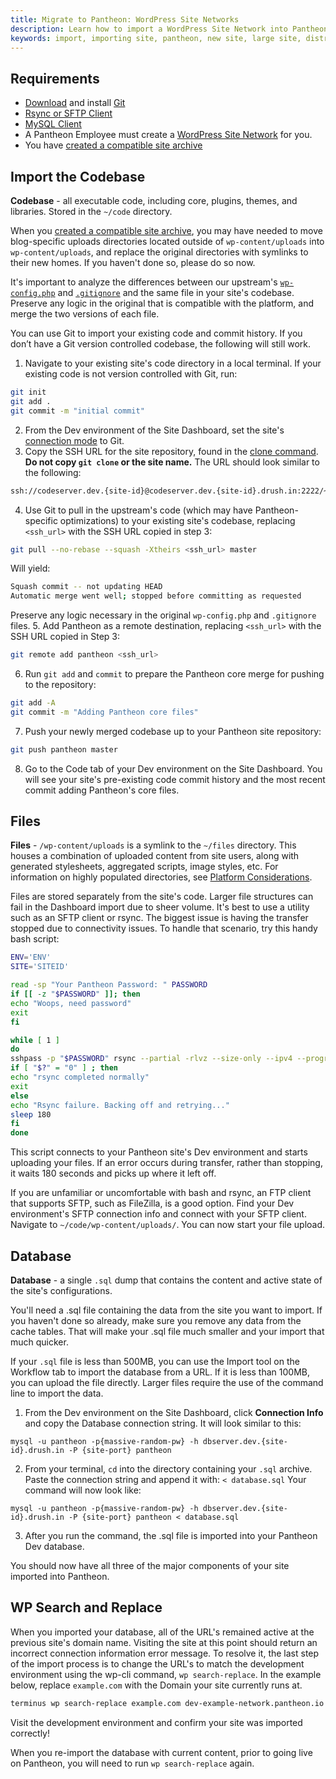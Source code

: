 ```yaml
---
title: Migrate to Pantheon: WordPress Site Networks
description: Learn how to import a WordPress Site Network into Pantheon.
keywords: import, importing site, pantheon, new site, large site, distro, upstream, git history
---
```


## Requirements

* [Download](http://git-scm.com/downloads) and install [Git](/docs/articles/local/starting-with-git/)
* [Rsync or SFTP Client](https://pantheon.io/docs/articles/local/rsync-and-sftp/)
* [MySQL Client](https://pantheon.io/docs/articles/local/accessing-mysql-databases/)
* A Pantheon Employee must create a [WordPress Site Network](/docs/articles/wordpress/site-networks/) for you.
* You have [created a compatible site archive](/docs/articles/sites/migrate/export-an-existing-wordpress-site#manually-create-separate-site-archives)


## Import the Codebase

**Codebase** - all executable code, including core, plugins, themes, and libraries. Stored in the `~/code` directory.

When you [created a compatible site archive](/docs/articles/sites/migrate/export-an-existing-wordpress-site#manually-create-separate-site-archives), you may have needed to move blog-specific uploads directories located outside of `wp-content/uploads` into `wp-content/uploads`, and replace the original directories with symlinks to their new homes. If you haven't done so, please do so now.

It's important to analyze the differences between our upstream's [`wp-config.php`](https://github.com/pantheon-systems/wordpress-network/blob/master/wp-config.php) and [`.gitignore`](https://github.com/pantheon-systems/wordpress-network/blob/master/.gitignore) and the same file in your site's codebase. Preserve any logic in the original that is compatible with the platform, and merge the two versions of each file.

You can use Git to import your existing code and commit history. If you don’t have a Git version controlled codebase, the following will still work.

1. Navigate to your existing site's code directory in a local terminal. If your existing code is not version controlled with Git, run:

 ```bash
 git init
 git add .
 git commit -m "initial commit"
 ```
2. From the Dev environment of the Site Dashboard, set the site's [connection mode](/docs/articles/getting-started/#interact-with-your-code) to Git.
3. Copy the SSH URL for the site repository, found in the [clone command](/docs/articles/local/starting-with-git/#step-2-copy-the-git-clone-command). **Do not copy `git clone` or the site name.** The URL should look similar to the following:

 ```bash
 ssh://codeserver.dev.{site-id}@codeserver.dev.{site-id}.drush.in:2222/~/repository.git
 ```

4. Use Git to pull in the upstream's code (which may have Pantheon-specific optimizations) to your existing site's codebase, replacing `<ssh_url>` with the SSH URL copied in step 3:

 ```bash
 git pull --no-rebase --squash -Xtheirs <ssh_url> master
 ```  

 Will yield:  
 ```bash
 Squash commit -- not updating HEAD  
 Automatic merge went well; stopped before committing as requested
 ```
Preserve any logic necessary in the original `wp-config.php` and `.gitignore` files.
5. Add Pantheon as a remote destination, replacing `<ssh_url>` with the SSH URL copied in Step 3:

 ```bash
 git remote add pantheon <ssh_url>
 ```

6. Run `git add` and `commit` to prepare the Pantheon core merge for pushing to the repository:
 ```bash
 git add -A
 git commit -m "Adding Pantheon core files"
 ```
7. Push your newly merged codebase up to your Pantheon site repository:

 ```bash
 git push pantheon master
 ```

8. Go to the Code tab of your Dev environment on the Site Dashboard. You will see your site's pre-existing code commit history and the most recent commit adding Pantheon's core files.


## Files

**Files** - `/wp-content/uploads` is a symlink to the `~/files` directory. This houses a combination of uploaded content from site users, along with generated stylesheets, aggregated scripts, image styles, etc. For information on highly populated directories, see [Platform Considerations](/docs/articles/sites/platform-considerations/#highly-populated-directories).

Files are stored separately from the site's code. Larger file structures can fail in the Dashboard import due to sheer volume. It's best to use a utility such as an SFTP client or rsync. The biggest issue is having the transfer stopped due to connectivity issues. To handle that scenario, try this handy bash script:  

```bash
ENV='ENV'
SITE='SITEID'

read -sp "Your Pantheon Password: " PASSWORD
if [[ -z "$PASSWORD" ]]; then
echo "Woops, need password"
exit
fi

while [ 1 ]
do
sshpass -p "$PASSWORD" rsync --partial -rlvz --size-only --ipv4 --progress -e 'ssh -p 2222'  $ENV.$SITE@appserver.$ENV.$SITE.drush.in:files/* --temp-dir=../tmp/  ./files/
if [ "$?" = "0" ] ; then
echo "rsync completed normally"
exit
else
echo "Rsync failure. Backing off and retrying..."
sleep 180
fi
done
```
This script connects to your Pantheon site's Dev environment and starts uploading your files. If an error occurs during transfer, rather than stopping, it waits 180 seconds and picks up where it left off.  

If you are unfamiliar or uncomfortable with bash and rsync, an FTP client that supports SFTP, such as FileZilla, is a good option. Find your Dev environment's SFTP connection info and connect with your SFTP client. Navigate to `~/code/wp-content/uploads/`. You can now start your file upload.  

## Database  

**Database** - a single `.sql` dump that contains the content and active state of the site's configurations.

You'll need a .sql file containing the data from the site you want to import. If you haven't done so already, make sure you remove any data from the cache tables. That will make your .sql file much smaller and your import that much quicker.

If your `.sql` file is less than 500MB, you can use the Import tool on the Workflow tab to import the database from a URL. If it is less than 100MB, you can upload the file directly. Larger files require the use of the command line to import the data.

1. From the Dev environment on the Site Dashboard, click **Connection Info** and copy the Database connection string. It will look similar to this:

 ```
 mysql -u pantheon -p{massive-random-pw} -h dbserver.dev.{site-id}.drush.in -P {site-port} pantheon
 ```
2. From your terminal, `cd` into the directory containing your `.sql` archive. Paste the connection string and append it with:
`< database.sql`
Your command will now look like:

 ```
 mysql -u pantheon -p{massive-random-pw} -h dbserver.dev.{site-id}.drush.in -P {site-port} pantheon < database.sql
 ```
3. After you run the command, the .sql file is imported into your Pantheon Dev database.  

You should now have all three of the major components of your site imported into Pantheon.

## WP Search and Replace

When you imported your database, all of the URL's remained active at the previous site's domain name. Visiting the site at this point should return an incorrect connection information error message. To resolve it, the last step of the import process is to change the URL's to match the development environment using the wp-cli command, `wp search-replace`. In the example below, replace `example.com` with the Domain your site currently runs at.

```bash
terminus wp search-replace example.com dev-example-network.pantheon.io --url=example.com --network --site=example-network --env=dev
```

Visit the development environment and confirm your site was imported correctly!

When you re-import the database with current content, prior to going live on Pantheon, you will need to run `wp search-replace` again.
